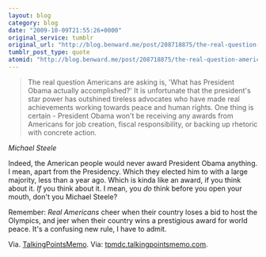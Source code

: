 ```yaml
---
layout: blog
category: blog
date: "2009-10-09T21:55:26+0000"
original_service: tumblr
original_url: "http://blog.benward.me/post/208718875/the-real-question-americans-are-asking-is-what"
tumblr_post_type: quote
atomid: "http://blog.benward.me/post/208718875/the-real-question-americans-are-asking-is-what"
---
```

> The real question Americans are asking is, 'What has President Obama actually accomplished?' It is unfortunate that the president's star power has outshined tireless advocates who have made real achievements working towards peace and human rights. One thing is certain - President Obama won't be receiving any awards from Americans for job creation, fiscal responsibility, or backing up rhetoric with concrete action.

<cite>Michael Steele</cite>

Indeed, the American people would never award President Obama anything. I mean, apart from the Presidency. Which they elected him to with a large majority, less than a year ago. Which is kinda like an award, if you think about it. _If_ you think about it. I mean, you _do_ think before you open your mouth, don't you Michael Steele?

Remember: _Real Americans_ cheer when their country loses a bid to host the Olympics, and jeer when their country wins a prestigious award for world peace. It's a confusing new rule, I have to admit.

Via. <a href="http://tpmdc.talkingpointsmemo.com/2009/10/rnc-response-sets-the-tone-what-has-obama-accomplished.php?ref=fpblg">TalkingPointsMemo</a>.
Via: [tpmdc.talkingpointsmemo.com](http://tpmdc.talkingpointsmemo.com/2009/10/rnc-response-sets-the-tone-what-has-obama-accomplished.php?ref=fpblg).